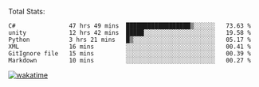 Total Stats:
<!--START_SECTION:waka-->

```text
C#               47 hrs 49 mins  ██████████████████▒░░░░░░   73.63 %
unity            12 hrs 42 mins  █████░░░░░░░░░░░░░░░░░░░░   19.58 %
Python           3 hrs 21 mins   █▒░░░░░░░░░░░░░░░░░░░░░░░   05.17 %
XML              16 mins         ░░░░░░░░░░░░░░░░░░░░░░░░░   00.41 %
GitIgnore file   15 mins         ░░░░░░░░░░░░░░░░░░░░░░░░░   00.39 %
Markdown         10 mins         ░░░░░░░░░░░░░░░░░░░░░░░░░   00.27 %
```

<!--END_SECTION:waka-->

[![wakatime](https://wakatime.com/badge/user/d6a1e036-2153-43d6-9604-0dce67457b7f.svg)](https://wakatime.com/@d6a1e036-2153-43d6-9604-0dce67457b7f)
